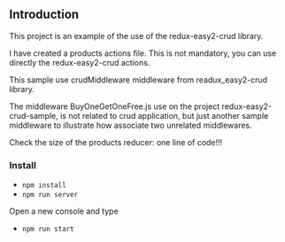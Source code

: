 ## Introduction

This project is an example of the use of the redux-easy2-crud library.

I have created a products actions file. This is not mandatory, you can use directly the redux-easy2-crud actions.

This sample use crudMiddleware middleware from readux_easy2-crud library.

The middleware BuyOneGetOneFree.js use on the project redux-easy2-crud-sample, is not related to crud application, but just another sample middleware to illustrate how associate two unrelated middlewares.

Check the size of the products reducer: one line of code!!!



### Install

* `npm install`
* `npm run server`

Open a new console  and type

* `npm run start`

